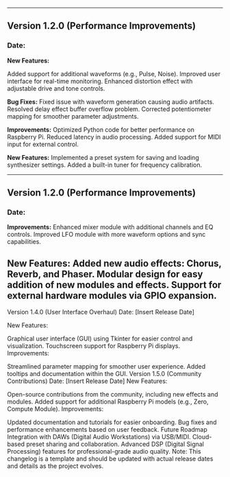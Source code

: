 
---
## Version 1.2.0 (Performance Improvements)
### Date:
**New Features:**

Added support for additional waveforms (e.g., Pulse, Noise).
Improved user interface for real-time monitoring.
Enhanced distortion effect with adjustable drive and tone controls.

**Bug Fixes:**
Fixed issue with waveform generation causing audio artifacts.
Resolved delay effect buffer overflow problem.
Corrected potentiometer mapping for smoother parameter adjustments.

**Improvements:**
Optimized Python code for better performance on Raspberry Pi.
Reduced latency in audio processing.
Added support for MIDI input for external control.

**New Features:**
Implemented a preset system for saving and loading synthesizer settings.
Added a built-in tuner for frequency calibration.

---
## Version 1.2.0 (Performance Improvements)
### Date:

**Improvements:**
Enhanced mixer module with additional channels and EQ controls.
Improved LFO module with more waveform options and sync capabilities.

**New Features:**
Added new audio effects: Chorus, Reverb, and Phaser.
Modular design for easy addition of new modules and effects.
Support for external hardware modules via GPIO expansion.
---
Version 1.4.0 (User Interface Overhaul)
Date: [Insert Release Date]

New Features:

Graphical user interface (GUI) using Tkinter for easier control and visualization.
Touchscreen support for Raspberry Pi displays.
Improvements:

Streamlined parameter mapping for smoother user experience.
Added tooltips and documentation within the GUI.
Version 1.5.0 (Community Contributions)
Date: [Insert Release Date]
New Features:

Open-source contributions from the community, including new effects and modules.
Added support for additional Raspberry Pi models (e.g., Zero, Compute Module).
Improvements:

Updated documentation and tutorials for easier onboarding.
Bug fixes and performance enhancements based on user feedback.
Future Roadmap
Integration with DAWs (Digital Audio Workstations) via USB/MIDI.
Cloud-based preset sharing and collaboration.
Advanced DSP (Digital Signal Processing) features for professional-grade audio quality.
Note: This changelog is a template and should be updated with actual release dates and details as the project evolves.
